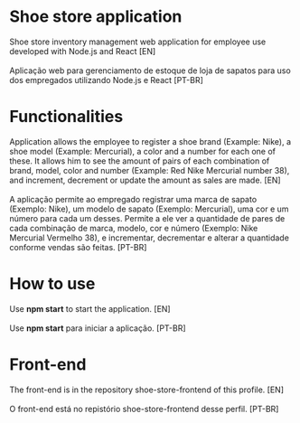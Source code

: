 # Shoe store application
 Shoe store inventory management web application for employee use developed with Node.js and React [EN]<br><br>
 Aplicação web para gerenciamento de estoque de loja de sapatos para uso dos empregados utilizando Node.js e React [PT-BR]

# Functionalities
Application allows the employee to register a shoe brand (Example: Nike), a shoe model (Example: Mercurial), a color and a number for each one of these. It allows him to see the amount of pairs of each combination of brand, model, color and number (Example: Red Nike Mercurial number 38), and increment, decrement or update the amount as sales are made. [EN] <br><br>
A aplicação permite ao empregado registrar uma marca de sapato (Exemplo: Nike), um modelo de sapato (Exemplo: Mercurial), uma cor e um número para cada um desses. Permite a ele ver a quantidade de pares de cada combinação de marca, modelo, cor e número (Exemplo: Nike Mercurial Vermelho 38), e incrementar, decrementar e alterar a quantidade conforme vendas são feitas. [PT-BR]

# How to use
Use <b>npm start</b> to start the application. [EN] <br><br>
Use <b>npm start</b> para iniciar a aplicação. [PT-BR]

# Front-end
The front-end is in the repository shoe-store-frontend of this profile. [EN] <br><br>
O front-end está no repistório shoe-store-frontend desse perfil. [PT-BR]
